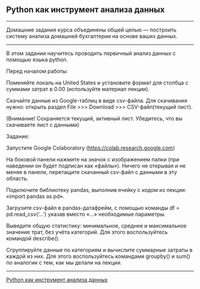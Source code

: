## Python как инструмент анализа данных

---

Домашние задания курса объединены общей целью — построить систему анализа домашней бухгалтерии на основе ваших данных.

---

В этом задании научитесь проводить первичный анализ данных с помощью языка python.

Перед началом работы:

Поменяйте локаль на United States и установите формат для столбца с суммами затрат в 0.00 (используйте материал лекции).

Скачайте данные из Google-таблиц в виде csv-файла. Для скачивания нужно: открыть раздел File >>> Download >>> CSV-файл(текущий лист).

(Внимание! Сохраняется текущий, активный лист. Убедитесь, что вы скачиваете лист с данными)

Задание:

Запустите Google Colaboratory (https://colab.research.google.com)

На боковой панели нажмите на значок с изображением папки (при наведении он будет подписан как «файлы»). Ничего не открывая и не меняя в панели, перетащите скачанный csv-файл с данными в эту область.

Подключите библиотеку pandas, выполнив ячейку с кодом из лекции: «import pandas as pd».

Загрузите csv-файл в pandas-датафрейм, с помощью команды df = pd.read_csv(‘…’) указав вместо «…» необходимые параметры.

Выведите общую статистику: минимальное, среднее и максимальное значение трат, без учёта категорий. Для этого воспользуйтесь командой describe().

Сгруппируйте данные по категориям и вычислите суммарные затраты в каждой из них. Для этого воспользуйтесь командами groupby() и sum() по аналогии с тем, как мы делали на лекции.

---

[Python как инструмент анализа данных](https://colab.research.google.com/drive/16ac7aC0t-SziRZLGF6u5Oz2Lcf1C4DSU?usp=sharing)
